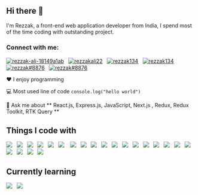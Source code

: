 ## Hi there 👋

I'm Rezzak, a front-end web application developer from India, I spend most of the time coding with outstanding project.

<h3 align="left">Connect with me:</h3>
<p dir="auto">
<a href="https://linkedin.com/in/rezzak-ali-18149a1ab" target="_blank"><img align="center" src="https://img.shields.io/badge/linkedin-%230077B5.svg?style=for-the-badge&logo=linkedin&logoColor=white" alt="rezzak-ali-18149a1ab" /></a>
&nbsp;
<a href="https://fb.com/rezzakali22" target="_blank"><img align="center" src="https://img.shields.io/badge/Facebook-%231877F2.svg?style=for-the-badge&logo=Facebook&logoColor=white" alt="rezzakali22" /></a>
&nbsp;
<a href="https://instagram.com/rezzak134" target="_blank"><img align="center" src="https://img.shields.io/badge/Instagram-%23E4405F.svg?style=for-the-badge&logo=Instagram&logoColor=white" alt="rezzak134" /></a>
&nbsp;
<a href="https://www.reddit.com/user/rezzak_ali" target="_blank"><img align="center" src="https://img.shields.io/badge/Reddit-FF4500?style=for-the-badge&logo=reddit&logoColor=white" alt="rezzak134" /></a>
&nbsp;
<a href="mailto:myrezzakalirk@gmail.com" target="_blank"><img align="center" src="https://img.shields.io/badge/Gmail-D14836?style=for-the-badge&logo=gmail&logoColor=white" alt="rezzak#8876" /></a>
 &nbsp;
 <a href="https://dev.to/rezzakali" target="_blank"><img align="center" src="https://img.shields.io/badge/dev.to-0A0A0A?style=for-the-badge&logo=dev.to&logoColor=white" alt="rezzak#8876" /></a>
</p>

❤ I enjoy programming

💻 Most used line of code <code>console.log("hello world")</code>

💬 Ask me about ** React.js, Express.js, JavaScript, Next.js , Redux, Redux Toolkit, RTK Query **


## Things I code with

<p dir="auto">
 <img src="https://img.shields.io/badge/html5-%23E34F26.svg?style=for-the-badge&logo=html5&logoColor=white" />
 &nbsp;
 <img src="https://img.shields.io/badge/css3-%231572B6.svg?style=for-the-badge&logo=css3&logoColor=white" />
 &nbsp;
 <img src="https://img.shields.io/badge/javascript-%23323330.svg?style=for-the-badge&logo=javascript&logoColor=%23F7DF1E" />
 &nbsp;
 <img src="https://img.shields.io/badge/bootstrap-%23563D7C.svg?style=for-the-badge&logo=bootstrap&logoColor=white" />
 &nbsp;
 <img  src="https://img.shields.io/badge/react-%2320232a.svg?style=for-the-badge&logo=react&logoColor=%2361DAFB" />  
 &nbsp;
 <img  src="https://img.shields.io/badge/node.js-6DA55F?style=for-the-badge&logo=node.js&logoColor=white" /> 
 &nbsp;&nbsp;
 <img src="https://img.shields.io/badge/express.js-%23404d59.svg?style=for-the-badge&logo=express&logoColor=%2361DAFB" />
 &nbsp;
 <img src="https://img.shields.io/badge/MongoDB-%234ea94b.svg?style=for-the-badge&logo=mongodb&logoColor=white" />  
 &nbsp;
 <img src="https://img.shields.io/badge/Visual%20Studio%20Code-0078d7.svg?style=for-the-badge&logo=visual-studio-code&logoColor=white" /> 
 &nbsp;
 <img src="https://img.shields.io/badge/git-%23F05033.svg?style=for-the-badge&logo=git&logoColor=white" />
 &nbsp;
 <img src="https://img.shields.io/badge/npm-CB3837?style=for-the-badge&logo=npm&logoColor=white" />
 &nbsp;
 <img src="https://img.shields.io/badge/Yarn-2C8EBB?style=for-the-badge&logo=yarn&logoColor=white" />
 &nbsp;
 <img src="https://img.shields.io/badge/Postman-FF6C37?style=for-the-badge&logo=Postman&logoColor=white" />
 &nbsp;
 <img src="https://img.shields.io/badge/Xampp-F37623?style=for-the-badge&logo=xampp&logoColor=white" />
  &nbsp;
 <img src="https://img.shields.io/badge/SASS-hotpink.svg?style=for-the-badge&logo=SASS&logoColor=white" />
 &nbsp;
 <img src="https://img.shields.io/badge/tailwindcss-%2338B2AC.svg?style=for-the-badge&logo=tailwind-css&logoColor=white" />
 &nbsp;
 <img  src="https://img.shields.io/badge/redux-%23593d88.svg?style=for-the-badge&logo=redux&logoColor=white" />
 &nbsp;
 <img  src="https://img.shields.io/badge/redux-toolkit-%23593d88.svg?style=for-the-badge&logo=redux-toolkit&logoColor=white" />
 &nbsp;
 <img src="https://img.shields.io/badge/rtk-query-%234ED1C5.svg?style=for-the-badge&logo=rtk-query&logoColor=white" />
 &nbsp;
 <img src="https://img.shields.io/badge/chakra-%234ED1C5.svg?style=for-the-badge&logo=chakraui&logoColor=white" />
 &nbsp;
 <img src="https://img.shields.io/badge/vite-%234ED1C5.svg?style=for-the-badge&logo=vite&logoColor=white" />
 &nbsp;
 <img src="https://img.shields.io/badge/wordpress-%234ED1C5.svg?style=for-the-badge&logo=wordpress&logoColor=white" />
</p>
 
## Currently learning

<p dir="auto">
 <img src="https://img.shields.io/badge/Next-black?style=for-the-badge&logo=next.js&logoColor=white)" />
 &nbsp;
 <img src="https://img.shields.io/badge/typescript-%23007ACC.svg?style=for-the-badge&logo=typescript&logoColor=white" />
</p>

